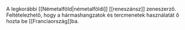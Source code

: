 A legkorábbi [[Németalföld|németalföldi]] [[reneszánsz]] zeneszerző. Feltételezhető, hogy a hármashangzatok és tercmenetek használatát ő hozta be [[Franciaország]]ba.